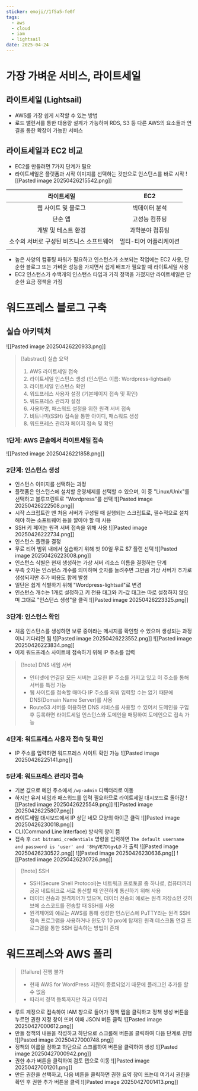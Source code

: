 ```yaml
---
sticker: emoji//1f5a5-fe0f
tags:
  - aws
  - cloud
  - iam
  - lightsail
date: 2025-04-24
---
```

# 가장 가벼운 서비스, 라이트세일
## 라이트세일 (Lightsail)
- AWS를 가장 쉽게 시작할 수 있는 방법
- 로드 밸런서를 통한 대용량 설계가 가능하며 RDS, S3 등 다른 AWS의 요소들과 연결을 통한 확장이 가능한 서비스
## 라이트세일과 EC2 비교
- EC2를 만들려면 7가지 단계가 필요
- 라이트세일은 플랫폼과 시작 이미지를 선택하는 것만으로 인스턴스를 바로 시작
![[Pasted image 20250426215542.png]]

|         라이트세일          |     EC2      |
| :--------------------: | :----------: |
|      웹 사이트 및 블로그       |   빅데이터 분석    |
|          단순 앱          |   고성능 컴퓨팅    |
|      개발 및 테스트 환경       |   과학분야 컴퓨팅   |
| 소수의 서버로 구성된 비즈니스 소프트웨어 | 멀티-티어 어플리케이션 |
|                        |              |
- 높은 사양의 컴퓨팅 파워가 필요하고 인스턴스가 소보되는 작업에는 EC2 사용, 단순한 블로그 또는 가벼운 성능을 가지면서 쉽게 배포가 필요할 때 라이트세일 사용
- EC2 인스턴스가 수백개의 인스턴스 타입과 가격 정책을 가졌지만 라이트세일은 단순한 요금 정책을 가짐
# 워드프레스 블로그 구축
## 실습 아키텍처
![[Pasted image 20250426220933.png]]
> [!abstract]  실습 요약
> 1. AWS 라이트세일 접속
> 2. 라이트세일 인스턴스 생성 (인스턴스 이름: Wordpress-lightsail)
> 3. 라이트세일 인스턴스 확인
> 4. 워드프레스 사용자 설정 (기본페이지 접속 및 확인)
> 5. 워드프레스 관리자 설정
> 	1. 사용자명, 패스워드 설정을 위한 원격 서버 접속
> 	2. 비트나미(SSH) 접속을 통한 아이디, 패스워드 생성
> 	3. 워드프레스 관리자 페이지 접속 및 확인
### 1단계: AWS 콘솔에서 라이트세일 접속
![[Pasted image 20250426221858.png]]
### 2단계: 인스턴스 생성
- 인스턴스 이미지를 선택하는 과정
- 플랫폼은 인스턴스에 설치할 운영체제를 선택할 수 있으며, 이 중 "Linux/Unix"를 선택하고 블루프린트로 "Wordpress"를 선택
![[Pasted image 20250426222508.png]]
- 시작 스크립트란 맨 처음 서버가 구성될 때 실행되는 스크립트로, 필수적으로 설치해야 하는 소프트웨어 등을 깔아야 할 때 사용
- SSH 키 페어는 원격 서버 접속을 위해 사용
![[Pasted image 20250426222734.png]]
- 인스턴스 플랜을 결정
- 무료 티어 범위 내에서 실습하기 위해 첫 90일 무료 $7 플랜 선택
![[Pasted image 20250426223008.png]]
- 인스턴스 식별은 현재 생성하는 가상 서버 리소스 이름을 결정하는 단계
- 우측 숫자는 인스턴스 개수를 의미하며 숫자를 늘려주면 그만큼 가상 서버가 추가로 생성되지만 추가 비용도 함께 발생
- 일단은 쉽게 식별하기 위해 "Wordpress-lightsail"로 변경
- 인스턴스 개수는 1개로 설정하고 키 전용 태그와 키-값 태그는 따로 설정하지 않으며 그대로 "인스턴스 생성"을 클릭
![[Pasted image 20250426223325.png]]
### 3단계: 인스턴스 확인
- 처음 인스턴스를 생성하면 보류 중이라는 메시지를 확인할 수 있으며 생성되는 과정이니 기다리면 됨
![[Pasted image 20250426223552.png]]
![[Pasted image 20250426223834.png]]
- 이제 워드프레스 사이트에 접속하기 위해 IP 주소를 입력
> [!note]  DNS 네임 서버
> - 인터넷에 연결된 모든 서버는 고유한 IP 주소를 가지고 있고 이 주소를 통해 서버를 특정 가능
> - 웹 사이트를 접속할 때마다 IP 주소를 외워 입력할 수는 없기 때문에 DNS(Domain Name Server)를 사용
> - Route53 서버를 이용하면 DNS 서비스를 사용할 수 있어서 도메인을 구입 후 등록하면 라이트세일 인스턴스와 도메인을 매핑하여 도메인으로 접속 가능
### 4단계: 워드프레스 사용자 접속 및 확인
- IP 주소를 입력하면 워드프레스 사이트 확인 가능
![[Pasted image 20250426225141.png]]
### 5단계: 워드프레스 관리자 접속
- 기본 값으로 메인 주소에서 `/wp-admin` 디렉터리로 이동
- 하지만 유저 네임과 패스워드를 입력 필요하므로 라이트세일 대시보드로 돌아감
![[Pasted image 20250426225549.png]]
![[Pasted image 20250426225807.png]]
- 라이트세일 대시보드에서 IP 상단 네모 모양의 아이콘 클릭
![[Pasted image 20250426230018.png]]
- CLI(Command Line Interface) 방식의 창이 뜸
- 접속 후 `cat bitnami_credentials` 명령을 입력하면 `The default username and password is 'user' and '8HgVE7DtgvL@` 가 출력
![[Pasted image 20250426230522.png]]
![[Pasted image 20250426230636.png]]
![[Pasted image 20250426230726.png]]
> [!note]  SSH
> - SSH(Secure Shell Protocol)는 네트워크 프로토콜 중 하나로, 컴퓨터끼리 공공 네트워크로 서로 통신할 때 안전하게 통신하기 위해 사용
> - 데이터 전송과 원격제어가 있으며, 데이터 전송의 예로는 원격 저장소인 깃허브에 소스코드를 전송할 때 SSH를 사용
> - 원격제어의 예로는 AWS를 통해 생성한 인스턴스에 PuTTY라는 원격 SSH 접속 프로그램을 사용하거나 윈도우 10 pro에 탑재된 원격 데스크톱 연결 프로그램을 통한 SSH 접속하는 방법이 존재
# 워드프레스와 AWS 폴리
> [!failure]  진행 불가
> - 현재 AWS for WordPress 지원이 종료되었기 때문에 플러그인 추가를 할 수 없음
> - 따라서 정책 등록까지만 하고 마무리
- 루트 계정으로 접속하여 IAM 창으로 들어가 정책 탭을 클릭하고 정책 생성 버튼을 누르면 권한 지정 창이 뜨며 이때 JSON 버튼 클릭
![[Pasted image 20250427000612.png]]
- 만들 정책의 내용을 작성하고 하단으로 스크롤해 버튼을 클릭하여 다음 단계로 진행
![[Pasted image 20250427000748.png]]
- 정책의 이름을 정하고 하단으로 스크롤하여 버튼을 클릭하여 생성
![[Pasted image 20250427000942.png]]
- 권한 추가 버튼을 클릭하여 검토 탭으로 이동
![[Pasted image 20250427001201.png]]
- 만든 권한을 선택하고, 다음 버튼을 클릭하면 권한 요약 창이 뜨는데 여기서 권한을 확인 후 권한 추가 버튼을 클릭
![[Pasted image 20250427001413.png]]